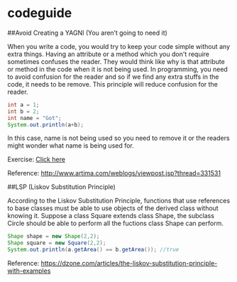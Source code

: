 # codeguide
##Avoid Creating a YAGNI (You aren’t going to need it)

When you write a code, you would try to keep your code simple without any extra things. Having an attribute or a method which you don't
require sometimes confuses the reader. They would think like why is that attribute or method in the code when it is not being used. In 
programming, you need to avoid confusion for the reader and so if we find any extra stuffs in the code, it needs to be remove. This
principle will reduce confusion for the reader.

```java
int a = 1;
int b = 2;
int name = "Got";
System.out.println(a+b);
```

In this case, name is not being used so you need to remove it or the readers might wonder what name is being used for.

Exercise: [Click here](https://github.com/Gotsira/codeguide/blob/master/src/codeguide/YAGNI.java)

Reference: http://www.artima.com/weblogs/viewpost.jsp?thread=331531

##LSP (Liskov Substitution Principle)

According to the Liskov Substitution Principle, functions that use references to base classes must be able to use objects of the derived
class without knowing it. Suppose a class Square extends class Shape, the subclass Circle should be able to perform all the fuctions class
Shape can perform.

```java
Shape shape = new Shape(2,2);
Shape square = new Square(2,2);
System.out.println(a.getArea() == b.getArea()); //true
```

Reference: https://dzone.com/articles/the-liskov-substitution-principle-with-examples
